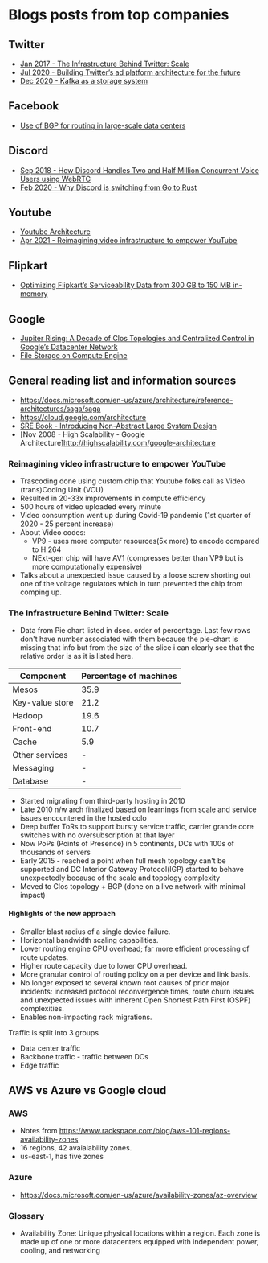 # Blogs posts from top companies

## Twitter

- [Jan 2017 - The Infrastructure Behind Twitter: Scale](https://blog.twitter.com/engineering/en_us/topics/infrastructure/2017/the-infrastructure-behind-twitter-scale)
- [Jul 2020 - Building Twitter’s ad platform architecture for the future](https://blog.twitter.com/engineering/en_us/topics/infrastructure/2020/building-twitters-ad-platform-architecture-for-the-future)
- [Dec 2020 - Kafka as a storage system](https://blog.twitter.com/engineering/en_us/topics/infrastructure/2020/kafka-as-a-storage-system)

## Facebook

- [Use of BGP for routing in large-scale data centers](https://datatracker.ietf.org/doc/html/draft-ietf-rtgwg-bgp-routing-large-dc-09)

## Discord

- [Sep 2018 - How Discord Handles Two and Half Million Concurrent Voice Users using WebRTC](https://blog.discord.com/how-discord-handles-two-and-half-million-concurrent-voice-users-using-webrtc-ce01c3187429)
- [Feb 2020 - Why Discord is switching from Go to Rust](https://blog.discord.com/why-discord-is-switching-from-go-to-rust-a190bbca2b1f)

## Youtube

- [Youtube Architecture](http://highscalability.com/youtube-architecture)
- [Apr 2021 - Reimagining video infrastructure to empower YouTube](https://blog.youtube/inside-youtube/new-era-video-infrastructure/)

## Flipkart

- [Optimizing Flipkart’s Serviceability Data from 300 GB to 150 MB in-memory](https://tech.flipkart.com/remodelling-flipkarts-serviceability-data-an-optimization-journey-from-300-gb-to-150-mb-in-memory-5c7e9c38bde)

## Google

- [Jupiter Rising: A Decade of Clos Topologies and Centralized Control in Google’s Datacenter Network](http://static.googleusercontent.com/media/research.google.com/en//pubs/archive/43837.pdf)
- [File Storage on Compute Engine](https://cloud.google.com/architecture/filers-on-compute-engine?hl=en)

## General reading list and information sources

- https://docs.microsoft.com/en-us/azure/architecture/reference-architectures/saga/saga
- https://cloud.google.com/architecture
- [SRE Book - Introducing Non-Abstract Large System Design](https://sre.google/workbook/non-abstract-design/)
- [Nov 2008 - High Scalability - Google Architecture]http://highscalability.com/google-architecture

### Reimagining video infrastructure to empower YouTube

- Trascoding done using custom chip that Youtube folks call as Video (trans)Coding Unit (VCU)
- Resulted in 20-33x improvements in compute efficiency
- 500 hours of video uploaded every minute
- Video consumption went up during Covid-19 pandemic (1st quarter of 2020 - 25 percent increase)
- About Video codes:
  - VP9 - uses more computer resources(5x more) to encode compared to H.264
  - NExt-gen chip will have AV1 (compresses better than VP9 but is more computationally expensive)
- Talks about a unexpected issue caused by a loose screw shorting out one of the voltage regulators which in turn prevented the chip from comping up.

### The Infrastructure Behind Twitter: Scale

- Data from Pie chart listed in dsec. order of percentage. Last few rows don't have number associated with them because the pie-chart is missing that info but from the size of the slice i can clearly see that the relative order is as it is listed here.

| Component       | Percentage of machines|
|-----------------|-----------------------|
| Mesos           | 35.9 |
| Key-value store | 21.2 |
| Hadoop          | 19.6 |
| Front-end       | 10.7 |
| Cache           | 5.9  |
| Other services  | - |
| Messaging       | - |
| Database        | - |

- Started migrating from third-party hosting in 2010
- Late 2010 n/w arch finalized based on learnings from scale and service issues encountered in the hosted colo
- Deep buffer ToRs to support bursty service traffic, carrier grande core switches with no oversubscription at that layer
- Now PoPs (Points of Presence) in 5 continents, DCs with 100s of thousands of servers
- Early 2015 - reached a point when full mesh topology can't be supported and DC Interior Gateway Protocol(IGP) started to behave unexpectedly because of the scale and topology complexity
- Moved to Clos topology + BGP (done on a live network with minimal impact)

#### Highlights of the new approach

- Smaller blast radius of a single device failure.
- Horizontal bandwidth scaling capabilities.
- Lower routing engine CPU overhead; far more efficient processing of route updates.
- Higher route capacity due to lower CPU overhead.
- More granular control of routing policy on a per device and link basis.
- No longer exposed to several known root causes of prior major incidents: increased protocol reconvergence times, route churn issues and unexpected issues with inherent Open Shortest Path First (OSPF) complexities.
- Enables non-impacting rack migrations.

Traffic is split into 3 groups

- Data center traffic
- Backbone traffic - traffic between DCs
- Edge traffic

## AWS vs Azure vs Google cloud

### AWS

- Notes from https://www.rackspace.com/blog/aws-101-regions-availability-zones
- 16 regions, 42 avaialability zones.
- us-east-1, has five zones

### Azure

- https://docs.microsoft.com/en-us/azure/availability-zones/az-overview

### Glossary

- Availability Zone: Unique physical locations within a region. Each zone is made up of one or more datacenters equipped with independent power, cooling, and networking
